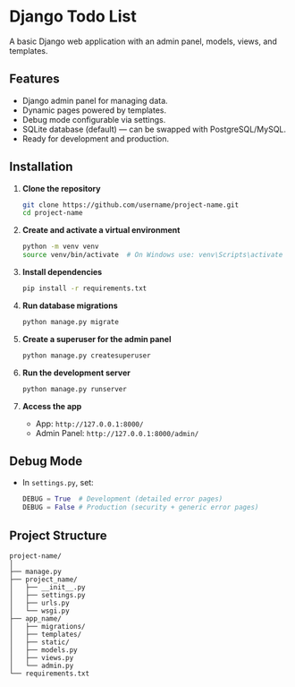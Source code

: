 # Django Todo List

A basic Django web application with an admin panel, models, views, and templates.

## Features
- Django admin panel for managing data.
- Dynamic pages powered by templates.
- Debug mode configurable via settings.
- SQLite database (default) — can be swapped with PostgreSQL/MySQL.
- Ready for development and production.

## Installation

1. **Clone the repository**
   ```bash
   git clone https://github.com/username/project-name.git
   cd project-name

2. **Create and activate a virtual environment**

   ```bash
   python -m venv venv
   source venv/bin/activate  # On Windows use: venv\Scripts\activate
   ```

3. **Install dependencies**

   ```bash
   pip install -r requirements.txt
   ```

4. **Run database migrations**

   ```bash
   python manage.py migrate
   ```

5. **Create a superuser for the admin panel**

   ```bash
   python manage.py createsuperuser
   ```

6. **Run the development server**

   ```bash
   python manage.py runserver
   ```

7. **Access the app**

   * App: `http://127.0.0.1:8000/`
   * Admin Panel: `http://127.0.0.1:8000/admin/`

## Debug Mode

* In `settings.py`, set:

  ```python
  DEBUG = True  # Development (detailed error pages)
  DEBUG = False # Production (security + generic error pages)
  ```

## Project Structure

```
project-name/
│
├── manage.py
├── project_name/
│   ├── __init__.py
│   ├── settings.py
│   ├── urls.py
│   └── wsgi.py
├── app_name/
│   ├── migrations/
│   ├── templates/
│   ├── static/
│   ├── models.py
│   ├── views.py
│   └── admin.py
└── requirements.txt
```


